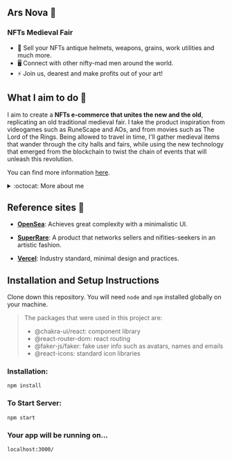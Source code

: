 ## <strong>Ars Nova</strong> :herb:

### NFTs Medieval Fair

- :rocket: Sell your NFTs antique helmets, weapons, grains, work utilities and much more.
- 🖥️ Connect with other nifty-mad men around the world.
- :zap: Join us, dearest and make profits out of your art!

## What I aim to do 📌

I aim to create a <strong>NFTs e-commerce that unites the new and the old</strong>, replicating an old traditional medieval fair. I take the product inspiration from videogames such as RuneScape and AOs, and from movies such as The Lord of the Rings. Being allowed to travel in time, I'll gather medieval items that wander through the city halls and fairs, while using the new technology that emerged from the blockchain to twist the chain of events that will unleash this revolution.

You can find more information [here](https://www.youtube.com/watch?v=mCdA4bJAGGk).

<details>
  <summary>:octocat: More about me</summary>
  <br/>
    The real embodiment of a Jack of all trades, but master of none.
  <br/>
  [<img align="left" alt="LinkedIn Félix" width="22px" src="https://cdn.jsdelivr.net/npm/simple-icons@v3/icons/linkedin.svg"/>][linkedinfelix]
  [<img align="left" alt="GitHub logo" width="22px" src="https://cdn.jsdelivr.net/npm/simple-icons@v3/icons/github.svg"/>][githubfelix]
  <br/>

</details>

## Reference sites 📃

- <strong>[OpenSea](https://opensea.io/)</strong>: Achieves great complexity with a minimalistic UI.

- <strong>[SuperRare](https://superrare.com/)</strong>: A product that networks sellers and nifities-seekers in an artistic fashion.

- <strong>[Vercel](https://vercel.com/)</strong>: Industry standard, minimal design and practices.

## Installation and Setup Instructions

Clone down this repository. You will need `node` and `npm` installed globally on your machine. 

> The packages that were used in this project are:
> - @chakra-ui/react: component library
> - @react-router-dom: react routing
> - @faker-js/faker: fake user info such as avatars, names and emails
> - @react-icons: standard icon libraries


### Installation:

```
npm install
```

### To Start Server:

```
npm start
```

### Your app will be running on...

```
localhost:3000/
```

<!-- Felix links -->

[linkedinfelix]: https://linkedin.com/in/felix-hernandez-vieyra
[githubfelix]: https://github.com/Felix-Hz

<!-- Others -->

[coderhouse]: https://www.coderhouse.com/online/reactjs


  <br/>
